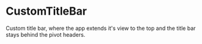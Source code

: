 # CustomTitleBar

Custom title bar, where the app extends it's view to the top and the title bar stays behind the pivot headers.

